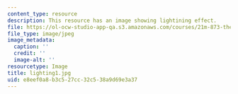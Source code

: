 ```yaml
---
content_type: resource
description: This resource has an image showing lightining effect.
file: https://ol-ocw-studio-app-qa.s3.amazonaws.com/courses/21m-873-theater-arts-topics-fall-2004-january-iap-2005/e8eef0a8b3c527cc32c538a9d69e3a37_lighting1.jpg
file_type: image/jpeg
image_metadata:
  caption: ''
  credit: ''
  image-alt: ''
resourcetype: Image
title: lighting1.jpg
uid: e8eef0a8-b3c5-27cc-32c5-38a9d69e3a37
---
```

